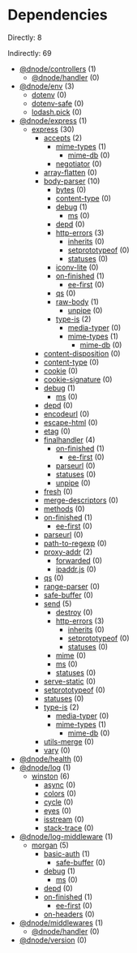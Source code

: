 # Dependencies

Directly: 8

Indirectly: 69

- [@dnode/controllers](https://www.npmjs.com/package/@dnode/controllers) (1)
  - [@dnode/handler](https://www.npmjs.com/package/@dnode/handler) (0)
- [@dnode/env](https://www.npmjs.com/package/@dnode/env) (3)
  - [dotenv](https://www.npmjs.com/package/dotenv) (0)
  - [dotenv-safe](https://www.npmjs.com/package/dotenv-safe) (0)
  - [lodash.pick](https://www.npmjs.com/package/lodash.pick) (0)
- [@dnode/express](https://www.npmjs.com/package/@dnode/express) (1)
  - [express](https://www.npmjs.com/package/express) (30)
    - [accepts](https://www.npmjs.com/package/accepts) (2)
      - [mime-types](https://www.npmjs.com/package/mime-types) (1)
        - [mime-db](https://www.npmjs.com/package/mime-db) (0)
      - [negotiator](https://www.npmjs.com/package/negotiator) (0)
    - [array-flatten](https://www.npmjs.com/package/array-flatten) (0)
    - [body-parser](https://www.npmjs.com/package/body-parser) (10)
      - [bytes](https://www.npmjs.com/package/bytes) (0)
      - [content-type](https://www.npmjs.com/package/content-type) (0)
      - [debug](https://www.npmjs.com/package/debug) (1)
        - [ms](https://www.npmjs.com/package/ms) (0)
      - [depd](https://www.npmjs.com/package/depd) (0)
      - [http-errors](https://www.npmjs.com/package/http-errors) (3)
        - [inherits](https://www.npmjs.com/package/inherits) (0)
        - [setprototypeof](https://www.npmjs.com/package/setprototypeof) (0)
        - [statuses](https://www.npmjs.com/package/statuses) (0)
      - [iconv-lite](https://www.npmjs.com/package/iconv-lite) (0)
      - [on-finished](https://www.npmjs.com/package/on-finished) (1)
        - [ee-first](https://www.npmjs.com/package/ee-first) (0)
      - [qs](https://www.npmjs.com/package/qs) (0)
      - [raw-body](https://www.npmjs.com/package/raw-body) (1)
        - [unpipe](https://www.npmjs.com/package/unpipe) (0)
      - [type-is](https://www.npmjs.com/package/type-is) (2)
        - [media-typer](https://www.npmjs.com/package/media-typer) (0)
        - [mime-types](https://www.npmjs.com/package/mime-types) (1)
          - [mime-db](https://www.npmjs.com/package/mime-db) (0)
    - [content-disposition](https://www.npmjs.com/package/content-disposition) (0)
    - [content-type](https://www.npmjs.com/package/content-type) (0)
    - [cookie](https://www.npmjs.com/package/cookie) (0)
    - [cookie-signature](https://www.npmjs.com/package/cookie-signature) (0)
    - [debug](https://www.npmjs.com/package/debug) (1)
      - [ms](https://www.npmjs.com/package/ms) (0)
    - [depd](https://www.npmjs.com/package/depd) (0)
    - [encodeurl](https://www.npmjs.com/package/encodeurl) (0)
    - [escape-html](https://www.npmjs.com/package/escape-html) (0)
    - [etag](https://www.npmjs.com/package/etag) (0)
    - [finalhandler](https://www.npmjs.com/package/finalhandler) (4)
      - [on-finished](https://www.npmjs.com/package/on-finished) (1)
        - [ee-first](https://www.npmjs.com/package/ee-first) (0)
      - [parseurl](https://www.npmjs.com/package/parseurl) (0)
      - [statuses](https://www.npmjs.com/package/statuses) (0)
      - [unpipe](https://www.npmjs.com/package/unpipe) (0)
    - [fresh](https://www.npmjs.com/package/fresh) (0)
    - [merge-descriptors](https://www.npmjs.com/package/merge-descriptors) (0)
    - [methods](https://www.npmjs.com/package/methods) (0)
    - [on-finished](https://www.npmjs.com/package/on-finished) (1)
      - [ee-first](https://www.npmjs.com/package/ee-first) (0)
    - [parseurl](https://www.npmjs.com/package/parseurl) (0)
    - [path-to-regexp](https://www.npmjs.com/package/path-to-regexp) (0)
    - [proxy-addr](https://www.npmjs.com/package/proxy-addr) (2)
      - [forwarded](https://www.npmjs.com/package/forwarded) (0)
      - [ipaddr.js](https://www.npmjs.com/package/ipaddr.js) (0)
    - [qs](https://www.npmjs.com/package/qs) (0)
    - [range-parser](https://www.npmjs.com/package/range-parser) (0)
    - [safe-buffer](https://www.npmjs.com/package/safe-buffer) (0)
    - [send](https://www.npmjs.com/package/send) (5)
      - [destroy](https://www.npmjs.com/package/destroy) (0)
      - [http-errors](https://www.npmjs.com/package/http-errors) (3)
        - [inherits](https://www.npmjs.com/package/inherits) (0)
        - [setprototypeof](https://www.npmjs.com/package/setprototypeof) (0)
        - [statuses](https://www.npmjs.com/package/statuses) (0)
      - [mime](https://www.npmjs.com/package/mime) (0)
      - [ms](https://www.npmjs.com/package/ms) (0)
      - [statuses](https://www.npmjs.com/package/statuses) (0)
    - [serve-static](https://www.npmjs.com/package/serve-static) (0)
    - [setprototypeof](https://www.npmjs.com/package/setprototypeof) (0)
    - [statuses](https://www.npmjs.com/package/statuses) (0)
    - [type-is](https://www.npmjs.com/package/type-is) (2)
      - [media-typer](https://www.npmjs.com/package/media-typer) (0)
      - [mime-types](https://www.npmjs.com/package/mime-types) (1)
        - [mime-db](https://www.npmjs.com/package/mime-db) (0)
    - [utils-merge](https://www.npmjs.com/package/utils-merge) (0)
    - [vary](https://www.npmjs.com/package/vary) (0)
- [@dnode/health](https://www.npmjs.com/package/@dnode/health) (0)
- [@dnode/log](https://www.npmjs.com/package/@dnode/log) (1)
  - [winston](https://www.npmjs.com/package/winston) (6)
    - [async](https://www.npmjs.com/package/async) (0)
    - [colors](https://www.npmjs.com/package/colors) (0)
    - [cycle](https://www.npmjs.com/package/cycle) (0)
    - [eyes](https://www.npmjs.com/package/eyes) (0)
    - [isstream](https://www.npmjs.com/package/isstream) (0)
    - [stack-trace](https://www.npmjs.com/package/stack-trace) (0)
- [@dnode/log-middleware](https://www.npmjs.com/package/@dnode/log-middleware) (1)
  - [morgan](https://www.npmjs.com/package/morgan) (5)
    - [basic-auth](https://www.npmjs.com/package/basic-auth) (1)
      - [safe-buffer](https://www.npmjs.com/package/safe-buffer) (0)
    - [debug](https://www.npmjs.com/package/debug) (1)
      - [ms](https://www.npmjs.com/package/ms) (0)
    - [depd](https://www.npmjs.com/package/depd) (0)
    - [on-finished](https://www.npmjs.com/package/on-finished) (1)
      - [ee-first](https://www.npmjs.com/package/ee-first) (0)
    - [on-headers](https://www.npmjs.com/package/on-headers) (0)
- [@dnode/middlewares](https://www.npmjs.com/package/@dnode/middlewares) (1)
  - [@dnode/handler](https://www.npmjs.com/package/@dnode/handler) (0)
- [@dnode/version](https://www.npmjs.com/package/@dnode/version) (0)
